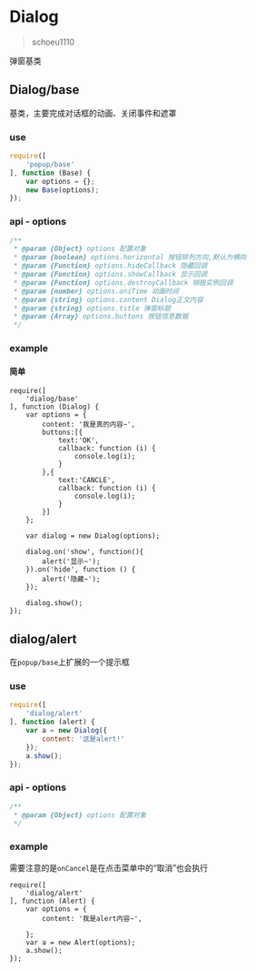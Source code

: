 # Dialog

> schoeu1110

弹窗基类

## Dialog/base

基类，主要完成对话框的动画、关闭事件和遮罩

### use

```js
require([
    'popup/base'
], function (Base) {
    var options = {};
    new Base(options);
});
```

### api - options

```js
/**
 * @param {Object} options 配置对象
 * @param {boolean} options.horizontal 按钮排列方向,默认为横向
 * @param {Function} options.hideCallback 隐藏回调
 * @param {Function} options.showCallback 显示回调
 * @param {Function} options.destroyCallback 销毁实例回调
 * @param {number} options.aniTime 动画时间
 * @param {string} options.content Dialog正文内容
 * @param {string} options.title 弹窗标题
 * @param {Array} options.buttons 按钮信息数据
 */
```

### example

#### 简单

```runjs
require([
    'dialog/base'
], function (Dialog) {
    var options = {
        content: '我是真的内容~',
        buttons:[{
            text:'OK',
            callback: function (i) {
                console.log(i);
            }
        },{
            text:'CANCLE',
            callback: function (i) {
                console.log(i);
            }
        }]
    };

    var dialog = new Dialog(options);

    dialog.on('show', function(){
        alert('显示~');
    }).on('hide', function () {
        alert('隐藏~');
    });

    dialog.show();
});
```

## dialog/alert

在`popup/base`上扩展的一个提示框

### use

```js
require([
    'dialog/alert'
], function (alert) {
    var a = new Dialog({
        content: '这是alert!'
    });
    a.show();
});
```

### api - options

```js
/**
 * @param {Object} options 配置对象
 */
```

### example

需要注意的是`onCancel`是在点击菜单中的“取消”也会执行

```runjs
require([
    'dialog/alert'
], function (Alert) {
    var options = {
        content: '我是alert内容~',

    };
    var a = new Alert(options);
    a.show();
});
```
